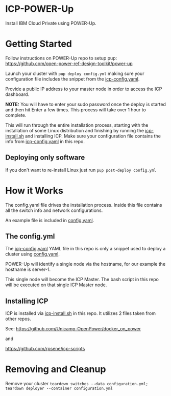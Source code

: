 # ICP-POWER-Up
Install IBM Cloud Private using POWER-Up.

# Getting Started

Follow instructions on POWER-Up repo to setup pup: https://github.com/open-power-ref-design-toolkit/power-up

Launch your cluster with ```pup deploy config.yml``` making sure your configuration file includes the snippet from the [icp-config.yaml](./icp-config.yaml). 

Provide a public IP address to your master node in order to access the ICP dashboard.

**NOTE:** You will have to enter your sudo password once the deploy is started and then hit Enter a few times. This process will take over 1 hour to complete.

This will run through the entire installation process, starting with the installation of some Linux distribution and finishing by running the [icp-install.sh](./icp-install.sh) and installing ICP. Make sure your configuration file contains the info from [icp-config.yaml](./icp-config.yaml) in this repo.

## Deploying only software
If you don't want to re-install Linux just run ```pup post-deploy config.yml```


# How it Works

The config.yaml file drives the installation process. Inside this file contains all the switch info and network configurations. 

An example file is included in [config.yaml](./config.yaml).

## The config.yml
The [icp-config.yaml](./icp-config.yaml) YAML file in this repo is only a snippet used to deploy a cluster using [config.yaml](./config.yaml). 

POWER-Up will identify a single node via the hostname, for our example the hostname is server-1.

This single node will become the ICP Master. The bash script in this repo will be executed on that single ICP Master node.


## Installing ICP

ICP is installed via [icp-install.sh](./icp-install.sh) in this repo. It utilizes 2 files taken from other repos.

See: https://github.com/Unicamp-OpenPower/docker_on_power

and

https://github.com/rpsene/icp-scripts

# Removing and Cleanup

Remove your cluster ```teardown switches --data configuration.yml; teardown deployer --container configuration.yml```
